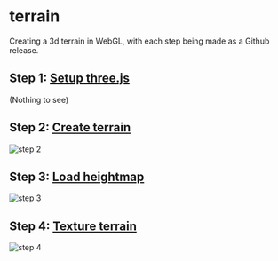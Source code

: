# terrain
Creating a 3d terrain in WebGL, with each step being made as a Github release.

## Step 1: [Setup three.js](https://github.com/wybiral/terrain/releases/tag/0.1)
(Nothing to see)
## Step 2: [Create terrain](https://github.com/wybiral/terrain/releases/tag/0.2)
![step 2](https://cloud.githubusercontent.com/assets/3092000/17271932/d712c5c8-564e-11e6-864d-78e7330869d1.png)
## Step 3: [Load heightmap](https://github.com/wybiral/terrain/releases/tag/0.3)
![step 3](https://cloud.githubusercontent.com/assets/3092000/17271990/6f5347ee-5650-11e6-880c-c647ace5c374.png)
## Step 4: [Texture terrain](https://github.com/wybiral/terrain/releases/tag/0.4)
![step 4](https://cloud.githubusercontent.com/assets/3092000/17272066/6ee207da-5652-11e6-9e0f-284f4d565706.png)
